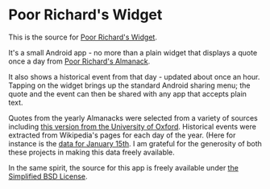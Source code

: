 # Poor Richard's Widget

This is the source for [Poor Richard's Widget](https://play.google.com/store/apps/details?id=org.kbsriram.android.prw).

It's a small Android app - no more than a plain widget that displays a quote once a day from [Poor Richard's Almanack](https://en.wikipedia.org/wiki/Poor_Richard's_Almanack).

It also shows a historical event from that day - updated about once an hour. Tapping on the widget brings up the standard Android sharing menu; the quote and the event can then be shared with any app that accepts plain text.

Quotes from the yearly Almanacks were selected from a variety of sources including [this version from the University of Oxford](http://ota.ahds.ac.uk/desc/1579). Historical events were extracted from Wikipedia's pages for each day of the year. (Here for instance is the [data for January 15th](https://en.wikipedia.org/w/index.php?action=raw&title=January_15). I am grateful for the generosity of both these projects in making this data freely available.

In the same spirit, the source for this app is freely available under [the Simplified BSD License](LICENSE.md). 
